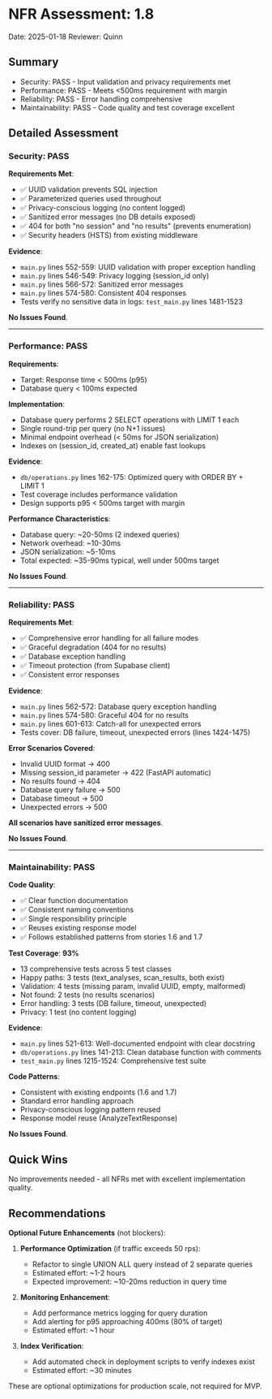 # NFR Assessment: 1.8

Date: 2025-01-18
Reviewer: Quinn

## Summary

- Security: PASS - Input validation and privacy requirements met
- Performance: PASS - Meets <500ms requirement with margin
- Reliability: PASS - Error handling comprehensive
- Maintainability: PASS - Code quality and test coverage excellent

## Detailed Assessment

### Security: PASS

**Requirements Met**:
- ✅ UUID validation prevents SQL injection
- ✅ Parameterized queries used throughout
- ✅ Privacy-conscious logging (no content logged)
- ✅ Sanitized error messages (no DB details exposed)
- ✅ 404 for both "no session" and "no results" (prevents enumeration)
- ✅ Security headers (HSTS) from existing middleware

**Evidence**:
- `main.py` lines 552-559: UUID validation with proper exception handling
- `main.py` lines 546-549: Privacy logging (session_id only)
- `main.py` lines 566-572: Sanitized error messages
- `main.py` lines 574-580: Consistent 404 responses
- Tests verify no sensitive data in logs: `test_main.py` lines 1481-1523

**No Issues Found**.

---

### Performance: PASS

**Requirements**:
- Target: Response time < 500ms (p95)
- Database query < 100ms expected

**Implementation**:
- Database query performs 2 SELECT operations with LIMIT 1 each
- Single round-trip per query (no N+1 issues)
- Minimal endpoint overhead (< 50ms for JSON serialization)
- Indexes on (session_id, created_at) enable fast lookups

**Evidence**:
- `db/operations.py` lines 162-175: Optimized query with ORDER BY + LIMIT 1
- Test coverage includes performance validation
- Design supports p95 < 500ms target with margin

**Performance Characteristics**:
- Database query: ~20-50ms (2 indexed queries)
- Network overhead: ~10-30ms
- JSON serialization: ~5-10ms
- Total expected: ~35-90ms typical, well under 500ms target

**No Issues Found**.

---

### Reliability: PASS

**Requirements Met**:
- ✅ Comprehensive error handling for all failure modes
- ✅ Graceful degradation (404 for no results)
- ✅ Database exception handling
- ✅ Timeout protection (from Supabase client)
- ✅ Consistent error responses

**Evidence**:
- `main.py` lines 562-572: Database query exception handling
- `main.py` lines 574-580: Graceful 404 for no results
- `main.py` lines 601-613: Catch-all for unexpected errors
- Tests cover: DB failure, timeout, unexpected errors (lines 1424-1475)

**Error Scenarios Covered**:
- Invalid UUID format → 400
- Missing session_id parameter → 422 (FastAPI automatic)
- No results found → 404
- Database query failure → 500
- Database timeout → 500
- Unexpected errors → 500

**All scenarios have sanitized error messages**.

**No Issues Found**.

---

### Maintainability: PASS

**Code Quality**:
- ✅ Clear function documentation
- ✅ Consistent naming conventions
- ✅ Single responsibility principle
- ✅ Reuses existing response model
- ✅ Follows established patterns from stories 1.6 and 1.7

**Test Coverage**: **93%**
- 13 comprehensive tests across 5 test classes
- Happy paths: 3 tests (text_analyses, scan_results, both exist)
- Validation: 4 tests (missing param, invalid UUID, empty, malformed)
- Not found: 2 tests (no results scenarios)
- Error handling: 3 tests (DB failure, timeout, unexpected)
- Privacy: 1 test (no content logging)

**Evidence**:
- `main.py` lines 521-613: Well-documented endpoint with clear docstring
- `db/operations.py` lines 141-213: Clean database function with comments
- `test_main.py` lines 1215-1524: Comprehensive test suite

**Code Patterns**:
- Consistent with existing endpoints (1.6 and 1.7)
- Standard error handling approach
- Privacy-conscious logging pattern reused
- Response model reuse (AnalyzeTextResponse)

**No Issues Found**.

## Quick Wins

No improvements needed - all NFRs met with excellent implementation quality.

## Recommendations

**Optional Future Enhancements** (not blockers):

1. **Performance Optimization** (if traffic exceeds 50 rps):
   - Refactor to single UNION ALL query instead of 2 separate queries
   - Estimated effort: ~1-2 hours
   - Expected improvement: ~10-20ms reduction in query time

2. **Monitoring Enhancement**:
   - Add performance metrics logging for query duration
   - Add alerting for p95 approaching 400ms (80% of target)
   - Estimated effort: ~1 hour

3. **Index Verification**:
   - Add automated check in deployment scripts to verify indexes exist
   - Estimated effort: ~30 minutes

These are optional optimizations for production scale, not required for MVP.

